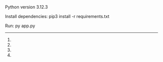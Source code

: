 Python version 3.12.3

Install dependencies: pip3 install -r requirements.txt

Run: py app.py

---

1.
2.
3.
4.
